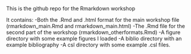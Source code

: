 This is the github repo for the Rmarkdown workshop

It contains:
-Both the .Rmd and .html format for the main workshop file (rmarkdown_main.Rmd and rmarkdown_main.html)
-The .Rmd file for the second part of the workshop (rmarkdown_otherformats.Rmd) 
-A figure directory with some example figures I loaded
-A biblio directory with an example bibliography
-A csl directory with some example .csl files.

